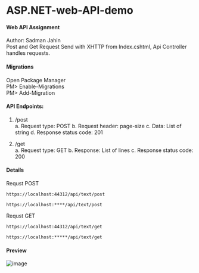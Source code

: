 # ASP.NET-web-API-demo
#### Web API Assignment
Author: Sadman Jahin
<br>
Post and Get Request Send with XHTTP from Index.cshtml, Api Controller handles requests.
<br>
#### Migrations
Open Package Manager
<br>
PM> Enable-Migrations
<br>
PM> Add-Migration
#### API Endpoints: 
1. /post <br>
a. Request type: POST
b. Request header: page-size
c. Data: List of string
d. Response status code: 201 <br>

2. /get <br>
a. Request type: GET
b. Response: List of lines
c. Response status code: 200

#### Details
Requst POST
  ```
  https://localhost:44312/api/text/post
  ```
  ```
  https://localhost:****/api/text/post
  ```

  Requst GET
  ```
  https://localhost:44312/api/text/get
  ```
   ```
  https://localhost:*****/api/text/get
  ```
  
  #### Preview
  
  ![image](https://user-images.githubusercontent.com/54625061/179644604-9976d14c-d17a-4193-b228-ed409b682640.png)

